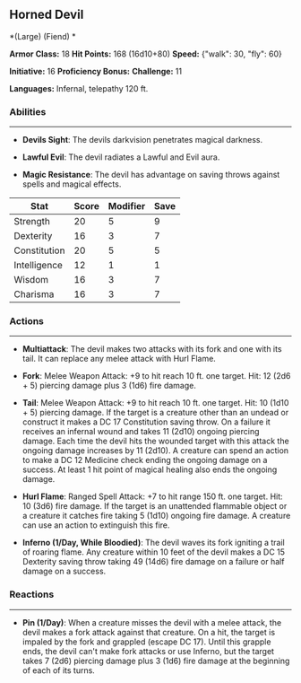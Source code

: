 ## Horned Devil
*(Large) (Fiend) *

**Armor Class:** 18
**Hit Points:** 168 (16d10+80)
**Speed:** {"walk": 30, "fly": 60}

**Initiative:** 16
**Proficiency Bonus:**
**Challenge:** 11

**Languages:** Infernal, telepathy 120 ft.

### Abilities
 --- 
- **Devils Sight**: The devils darkvision penetrates magical darkness.

- **Lawful Evil**: The devil radiates a Lawful and Evil aura.

- **Magic Resistance**: The devil has advantage on saving throws against spells and magical effects.



| Stat | Score | Modifier | Save |
| ---- | ---- | ---- | ---- |
| Strength | 20 | 5 | 9 |
| Dexterity | 16 | 3 | 7 |
| Constitution | 20 | 5 | 5 |
| Intelligence | 12 | 1 | 1 |
| Wisdom | 16 | 3 | 7 |
| Charisma | 16 | 3 | 7 |

### Actions
 --- 
- **Multiattack**: The devil makes two attacks with its fork and one with its tail. It can replace any melee attack with Hurl Flame.

- **Fork**: Melee Weapon Attack: +9 to hit  reach 10 ft.  one target. Hit: 12 (2d6 + 5) piercing damage plus 3 (1d6) fire damage.

- **Tail**: Melee Weapon Attack: +9 to hit  reach 10 ft.  one target. Hit: 10 (1d10 + 5) piercing damage. If the target is a creature other than an undead or construct  it makes a DC 17 Constitution saving throw. On a failure  it receives an infernal wound and takes 11 (2d10) ongoing piercing damage. Each time the devil hits the wounded target with this attack  the ongoing damage increases by 11 (2d10). A creature can spend an action to make a DC 12 Medicine check  ending the ongoing damage on a success. At least 1 hit point of magical healing also ends the ongoing damage.

- **Hurl Flame**: Ranged Spell Attack: +7 to hit  range 150 ft.  one target. Hit: 10 (3d6) fire damage. If the target is an unattended flammable object or a creature  it catches fire  taking 5 (1d10) ongoing fire damage. A creature can use an action to extinguish this fire.

- **Inferno (1/Day, While Bloodied)**: The devil waves its fork  igniting a trail of roaring flame. Any creature within 10 feet of the devil makes a DC 15 Dexterity saving throw  taking 49 (14d6) fire damage on a failure or half damage on a success.

### Reactions
 --- 
- **Pin (1/Day)**: When a creature misses the devil with a melee attack, the devil makes a fork attack against that creature. On a hit, the target is impaled by the fork and grappled (escape DC 17). Until this grapple ends, the devil can't make fork attacks or use Inferno, but the target takes 7 (2d6) piercing damage plus 3 (1d6) fire damage at the beginning of each of its turns.

